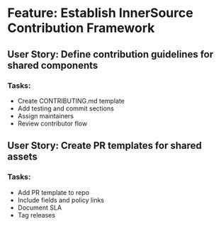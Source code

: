 # Feature: Establish InnerSource Contribution Framework

## User Story: Define contribution guidelines for shared components

### Tasks:
- Create CONTRIBUTING.md template
- Add testing and commit sections
- Assign maintainers
- Review contributor flow

## User Story: Create PR templates for shared assets

### Tasks:
- Add PR template to repo
- Include fields and policy links
- Document SLA
- Tag releases